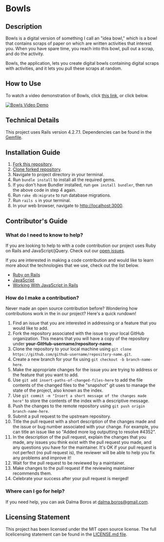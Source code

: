 # Bowls

## Description
Bowls is a digital version of something I call an "idea bowl," which is a bowl that contains scraps of paper on which are written activities that interest you. When you have spare time, you reach into this bowl, pull out a scrap, and do the activity.

Bowls, the application, lets you create digital bowls containing digital scraps with activities, and it lets you pull these scraps at random.

## How to Use
To watch a video demonstration of Bowls, click [this link](https://www.youtube.com/watch?v=pTkqv5MzIBU&feature=youtu.be), or click below.

[![Bowls Video Demo](https://img.youtube.com/vi/pTkqv5MzIBU/0.jpg)](https://www.youtube.com/watch?v=pTkqv5MzIBU&feature=youtu.be)

## Technical Details
This project uses Rails version 4.2.7.1. Dependencies can be found in the [Gemfile](https://github.com/dalmaboros/bowls-jquery/blob/master/Gemfile.lock).

## Installation Guide
1. [Fork this repository](https://help.github.com/articles/fork-a-repo/).
2. [Clone forked repository](https://help.github.com/articles/cloning-a-repository/).
3. Navigate to project directory in your terminal.
4. Run `bundle install` to install all the required gems.
5. If you don't have Bundler installed, run `gem install bundler`, then run the above code in step 4 again.
6. Run `rake db:migrate` to run database migrations.
7. Run `rails s` in your terminal.
8. In your web browser, navigate to [http://localhost:3000](http://localhost:3000).

## Contributor's Guide
### What do I need to know to help?
If you are looking to help to with a code contribution our project uses Ruby on Rails and JavaScript/jQuery. Check out our [open issues](https://github.com/dalmaboros/bowls-jquery/issues).

If you are interested in making a code contribution and would like to learn more about the technologies that we use, check out the list below.

- [Ruby on Rails](https://rubyonrails.org/)
- [JavaScript](https://www.javascript.com/)
- [Working With JavaScript in Rails](https://guides.rubyonrails.org/working_with_javascript_in_rails.html)

### How do I make a contribution?
Never made an open source contribution before? Wondering how contributions work in the in our project? Here's a quick rundown!

1. Find an issue that you are interested in addressing or a feature that you would like to add.
2. Fork the repository associated with the issue to your local GitHub organization. This means that you will have a copy of the repository under **your-GitHub-username/repository-name**.
3. Clone the repository to your local machine using `git clone https://github.com/github-username/repository-name.git`.
4. Create a new branch for your fix using `git checkout -b branch-name-here`.
5. Make the appropriate changes for the issue you are trying to address or the feature that you want to add.
6. Use `git add insert-paths-of-changed-files-here` to add the file contents of the changed files to the "snapshot" git uses to manage the state of the project, also known as the index.
7. Use `git commit -m "Insert a short message of the changes made here"` to store the contents of the index with a descriptive message.
8. Push the changes to the remote repository using `git push origin branch-name-here`.
9. Submit a pull request to the upstream repository.
10. Title the pull request with a short description of the changes made and the issue or bug number associated with your change. For example, you can title an issue like so "Added more log outputting to resolve #4352".
11. In the description of the pull request, explain the changes that you made, any issues you think exist with the pull request you made, and any questions you have for the maintainer. It's OK if your pull request is not perfect (no pull request is), the reviewer will be able to help you fix any problems and improve it!
12. Wait for the pull request to be reviewed by a maintainer.
13. Make changes to the pull request if the reviewing maintainer recommends them.
14. Celebrate your success after your pull request is merged!

### Where can I go for help?
If you need help, you can ask Dalma Boros at [dalma.boros@gmail.com](mailto:dalma.boros@gmail.com).

## Licensing Statement
This project has been licensed under the MIT open source license. The full licelicensing statement can be found in the [LICENSE.md file](https://github.com/dalmaboros/bowls-jquery/blob/master/LICENSE.md).
